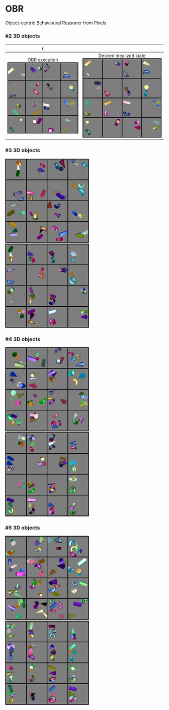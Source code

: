# OBR
Object-centric Behavioural Reasoner from Pixels

### #2 3D objects
(| |
|:-------------------------:|:-------------------------:|
|OBR execution ![OBR execution](images/zz_gif-2.gif)|Desired idealized state ![Desired idealized state](images/zz_goal-2.gif)|)



### #3 3D objects
![OBR execution](images/zz_gif-3.gif)
![Desired idealized state](images/zz_goal-3.gif)


### #4 3D objects
![OBR execution](images/zz_gif-4.gif)
![Desired idealized state](images/zz_goal-4.gif)

### #5 3D objects
![OBR execution](images/zz_gif-5.gif)
![Desired idealized state](images/zz_goal-5.gif)
